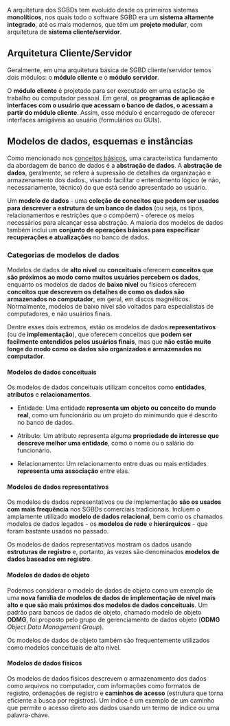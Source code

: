 A arquitetura dos SGBDs tem evoluído desde os primeiros sistemas **monolíticos**, nos quais todo o software SGBD era um **sistema altamente integrado**, até os mais modernos, que têm um **projeto modular**, com arquitetura de **sistema cliente/servidor**.

## Arquitetura Cliente/Servidor
Geralmente, em uma arquitetura básica de SGBD cliente/servidor temos dois módulos: o **módulo cliente** e o **módulo servidor**.

O **módulo cliente** é projetado para ser executado em uma estação de trabalho ou computador pessoal. Em geral, os **programas de aplicação e interfaces com o usuário que acessam o banco de dados, o acessam a partir do módulo cliente**. Assim, esse módulo é encarregado de oferecer interfaces amigáveis ao usuário (formulários ou GUIs).

## Modelos de dados, esquemas e instâncias
Como mencionado nos [conceitos básicos](https://github.com/gabrafo/Intro-SBDs/blob/main/Anota%C3%A7%C3%B5es/Conceitos%20B%C3%A1sicos.md), uma característica fundamento da abordagem de banco de dados é a **abstração de dados**. A **abstração de dados**, geralmente, se refere à supressão de detalhes da organização e armazenamento dos dados., visando facilitar o entendimento lógico (e não, necessariamente, técnico) do que está sendo apresentado ao usuário. 

Um **modelo de dados** - uma **coleção de conceitos que podem ser usados para descrever a estrutura de um banco de dados** (ou seja, os tipos, relacionamentos e restrições que o compõem) - oferece os meios necessários para alcançar essa abstração. A maioria dos modelos de dados também inclui um **conjunto de operações básicas para especificar recuperações e atualizações** no banco de dados.

### Categorias de modelos de dados
Modelos de dados de **alto nível** ou **conceituais** oferecem **conceitos que são próximos ao modo como muitos usuários percebem os dados**, enquanto os modelos de dados de **baixo nível** ou físicos oferecem **conceitos que descrevem os detalhes de como os dados são armazenados no computador**, em geral, em discos magnéticos. Normalmente, modelos de baixo nível são voltados para especialistas de computadores, e não usuários finais. 

Dentre esses dois extremos, estão os modelos de dados **representativos** (ou de **implementação**), que oferecem conceitos que **podem ser facilmente entendidos pelos usuários finais**, mas que **não estão muito longe do modo como os dados são organizados e armazenados no computador**.

#### Modelos de dados conceituais
Os modelos de dados conceituais utilizam conceitos como **entidades**, **atributos** e **relacionamentos**. 

- Entidade:
  Uma entidade **representa um objeto ou conceito do mundo real**, como um funcionário ou um projeto do minimundo que é descrito no banco de dados. 

- Atributo:
  Um atributo representa alguma **propriedade de interesse que descreve melhor uma entidade**, como o nome ou o salário do funcionário.

- Relacionamento:
  Um relacionamento entre duas ou mais entidades **representa uma associação** entre elas.

#### Modelos de dados representativos
Os modelos de dados representativos ou de implementação **são os usados com mais frequência** nos SGBDs comerciais tradicionais. Incluem o amplamente utilizado **modelo de dados relacional**, bem como os chamados modelos de dados legados - os **modelos de rede** e **hierárquicos** - que foram bastante usados no passado.

Os modelos de dados representativos mostram os dados usando **estruturas de registro** e, portanto, às vezes são denominados **modelos de dados baseados em registro**.

#### Modelos de dados de objeto
Podemos considerar o modelo de dados de objeto como um exemplo de uma **nova família de modelos de dados de implementação de nível mais alto e que são mais próximos dos modelos de dados conceituais**. Um padrão para bancos de dados de objeto, chamado modelo de objeto **ODMG**, foi proposto pelo grupo de gerenciamento de dados objeto (**ODMG** *Object Data Management Group*).

Os modelos de dados de objeto também são frequentemente utilizados como modelos conceituais de alto nível.

#### Modelos de dados físicos
Os modelos de dados físicos descrevem o armazenamento dos dados como arquivos no computador, com informações como formatos de registro, ordenações de registro e **caminhos de acesso** (estrutura que torna eficiente a busca por registros). Um índice é um exemplo de um caminho que permite o acesso direto aos dados usando um termo de índice ou uma palavra-chave.
